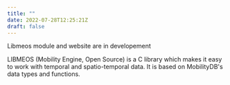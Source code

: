 ```yaml
---
title: ""
date: 2022-07-28T12:25:21Z
draft: false
---
```


Libmeos module and website are in developement

LIBMEOS (Mobility Engine, Open Source) is a C library which makes it easy to work with temporal and spatio-temporal data. It is based on MobilityDB's data types and functions.
